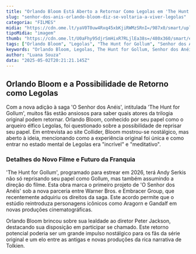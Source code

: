 ```yaml
---
title: "Orlando Bloom Está Aberto a Retornar Como Legolas em 'The Hunt for Gollum'"
slug: "senhor-dos-anis-orlando-bloom-diz-se-voltaria-a-viver-legolas"
categoria: "FILMES"
midia: "https://cdn.ome.lt/yaV0T0uw4Rxq45xbKjiRWMzSRnI=/987x0/smart/uploads/conteudo/fotos/02_njskmXk.jpg"
tipoMidia: "imagem"
thumb: "https://cdn.ome.lt/U0aFhy95djrSmHixR7RLjlEa38s=/480x360/smart/extras/conteudos/01_QSrt5d2.jpg"
tags: ["Orlando Bloom", "Legolas", "The Hunt for Gollum", "Senhor dos Anéis", "Andy Serkis", "Peter Jackson", "Warner Bros.", "Embracer Group"]
keywords: "Orlando Bloom, Legolas, The Hunt for Gollum, Senhor dos Anéis, Andy Serkis, Peter Jackson, Warner Bros., Embracer Group"
author: "Luana Souza"
data: "2025-05-02T20:21:21.145Z"
---
```


## Orlando Bloom e a Possibilidade de Retorno como Legolas

Com a nova adição à saga 'O Senhor dos Anéis', intitulada 'The Hunt for Gollum', muitos fãs estão ansiosos para saber quais atores da trilogia original podem retornar. Orlando Bloom, conhecido por seu papel como o arqueiro élfico Legolas, foi questionado sobre a possibilidade de reprisar seu papel. Em entrevista ao site Collider, Bloom mostrou-se nostálgico, mas aberto à ideia, mencionando como a experiência original foi única e como entrar no estado mental de Legolas era "incrível" e "meditativo".

### Detalhes do Novo Filme e Futuro da Franquia

'The Hunt for Gollum', programado para estrear em 2026, terá Andy Serkis não só reprisando seu papel como Gollum, mas também assumindo a direção do filme. Esta obra marca o primeiro projeto de 'O Senhor dos Anéis' sob a nova parceria entre Warner Bros. e Embracer Group, que recentemente adquiriu os direitos da saga. Este acordo permite que o estúdio reintroduza personagens icônicos como Aragorn e Gandalf em novas produções cinematográficas.

Orlando Bloom brincou sobre sua lealdade ao diretor Peter Jackson, destacando sua disposição em participar se chamado. Este retorno potencial poderia ser um grande impulso nostálgico para os fãs da série original e um elo entre as antigas e novas produções da rica narrativa de Tolkien.
